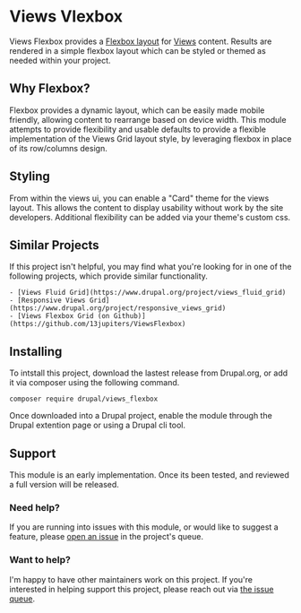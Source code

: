 # Views Vlexbox

Views Flexbox provides a [Flexbox layout](https://developer.mozilla.org/en-US/docs/Learn/CSS/CSS_layout/Flexbox)
for [Views](https://www.drupal.org/docs/8/core/modules/views) content. Results
are rendered in a simple flexbox layout which can be styled or themed as needed
within your project.

## Why Flexbox?

Flexbox provides a dynamic layout, which can be easily made mobile friendly,
allowing content to rearrange based on device width. This module attempts to
provide flexibility and usable defaults to provide a flexible implementation of
the Views Grid layout style, by leveraging flexbox in place of its row/columns
design.

## Styling

From within the views ui, you can enable a "Card" theme for the views layout.
This allows the content to display usability without work by the site
developers. Additional flexibility can be added via your theme's custom css.

## Similar Projects

If this project isn't helpful, you may find what you're looking for in one of
the following projects, which provide similar functionality.

    - [Views Fluid Grid](https://www.drupal.org/project/views_fluid_grid)
    - [Responsive Views Grid](https://www.drupal.org/project/responsive_views_grid)
    - [Views Flexbox Grid (on Github)](https://github.com/13jupiters/ViewsFlexbox)

## Installing

To intstall this project, download the lastest release from Drupal.org, or add
it via composer using the following command.

```
composer require drupal/views_flexbox
```

Once downloaded into a Drupal project, enable the module through the Drupal
extention page or using a Drupal cli tool.

## Support

This module is an early implementation. Once its been tested, and reviewed a
full version will be released.

### Need help?

If you are running into issues with this module, or would like to suggest a
feature, please [open an issue](https://www.drupal.org/node/add/project-issue/views_flexbox)
in the project's queue.

### Want to help?

I'm happy to have other maintainers work on this project. If you're interested
in helping support this project, please reach out via
[the issue queue](https://www.drupal.org/project/issues/views_flexbox).
